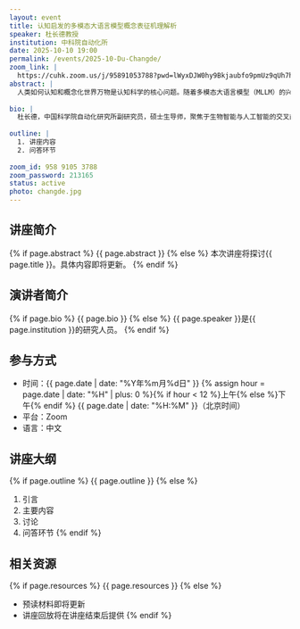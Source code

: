 ```yaml
---
layout: event
title: 认知启发的多模态大语言模型概念表征机理解析
speaker: 杜长德教授
institution: 中科院自动化所
date: 2025-10-10 19:00
permalink: /events/2025-10-Du-Changde/
zoom_link: |
  https://cuhk.zoom.us/j/95891053788?pwd=lWyxDJW0hy9Bkjaubfo9pmUz9qUh7h.1
abstract: |
  人类如何认知和概念化世界万物是认知科学的核心问题。随着多模态大语言模型（MLLM）的兴起，一个关键问题随之而来：这些先进的AI模型是否发展出与人类相似的物体概念表征？我们借鉴认知心理学的经典“三选一”范式，利用大语言模型（LLM）和MLLM收集了数百万次关于上千种自然物体的相似性判断。通过对这些海量行为数据进行表征学习，我们成功解析出模型内部用于概念判断的66个核心维度。研究发现，这些维度不仅稳定、可泛化，并且具有高度的可解释性，涌现出了与人类极为相似的语义结构。将这些大模型的概念表征与人类大脑功能性磁共振成像（fMRI）数据进行对比，发现在负责物体、场景和人脸识别的关键脑区（如EBA, PPA, FFA）中存在高度一致性。这些发现表明，尽管学习机制不同，多模态大模型仍能够发展出与人类类似的内部概念表征。
  
bio: |
  杜长德，中国科学院自动化研究所副研究员，硕士生导师，聚焦于生物智能与人工智能的交叉前沿，通过神经科学、认知科学与人工智能的深度融合，揭示大脑信息处理的基本原理，并以此推动新一代人工智能的发展。研究成果已发表于 Nature Machine Intelligence、IEEE TPAMI、ICLR、ICML等顶级期刊/会议。担任《The Innovation Informatics》青年编委。个人主页：https://changdedu.github.io/。
  
outline: |
  1. 讲座内容
  2. 问答环节
  
zoom_id: 958 9105 3788
zoom_password: 213165
status: active
photo: changde.jpg
---
```


## 讲座简介

{% if page.abstract %}
{{ page.abstract }}
{% else %}
本次讲座将探讨{{ page.title }}。具体内容即将更新。
{% endif %}

## 演讲者简介

{% if page.bio %}
{{ page.bio }}
{% else %}
{{ page.speaker }}是{{ page.institution }}的研究人员。
{% endif %}

## 参与方式

- 时间：{{ page.date | date: "%Y年%m月%d日" }} {% assign hour = page.date | date: "%H" | plus: 0 %}{% if hour < 12 %}上午{% else %}下午{% endif %} {{ page.date | date: "%H:%M" }}（北京时间）
- 平台：Zoom
- 语言：中文

## 讲座大纲

{% if page.outline %}
{{ page.outline }}
{% else %}
1. 引言
2. 主要内容
3. 讨论
4. 问答环节
{% endif %}

## 相关资源

{% if page.resources %}
{{ page.resources }}
{% else %}
- 预读材料即将更新
- 讲座回放将在讲座结束后提供
{% endif %}
